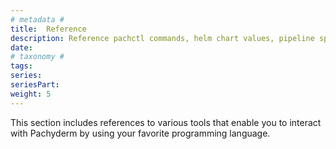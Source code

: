```yaml
---
# metadata # 
title:  Reference
description: Reference pachctl commands, helm chart values, pipeline spec options, and more.
date: 
# taxonomy #
tags: 
series:
seriesPart:
weight: 5
---
```


This section includes references to various tools that enable you to interact with Pachyderm by using your favorite programming language.
